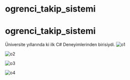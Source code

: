 # ogrenci_takip_sistemi
# ogrenci_takip_sistemi
Üniversite yıllarında ki ilk C# Deneyimlerinden birisiydi.
![o1](https://user-images.githubusercontent.com/55930672/145716830-b1b81d8f-1ca6-4715-8ff3-1018b8e2736d.png)

![o2](https://user-images.githubusercontent.com/55930672/145716831-06d20801-5872-48fe-88f0-3dc12cb842d0.png)

![o3](https://user-images.githubusercontent.com/55930672/145716834-49c9eef4-8180-4678-b110-4795e6b17213.png)

![o4](https://user-images.githubusercontent.com/55930672/145716836-58ad03b2-7334-4341-ba31-0659a0c015bc.png)
